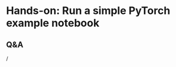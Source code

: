 # Hands-on: Run a simple PyTorch example notebook

<!--
[Exercises on the course GitHub](https://github.com/Lumi-supercomputer/Getting_Started_with_AI_workshop/tree/ai-20241126/02_Using_the_LUMI_web_interface).
-->

<!--
<video src="https://462000265.lumidata.eu/ai-20241126/recordings/E02_Webinterface.mp4" controls="controls"></video>
-->


## Q&A

/
